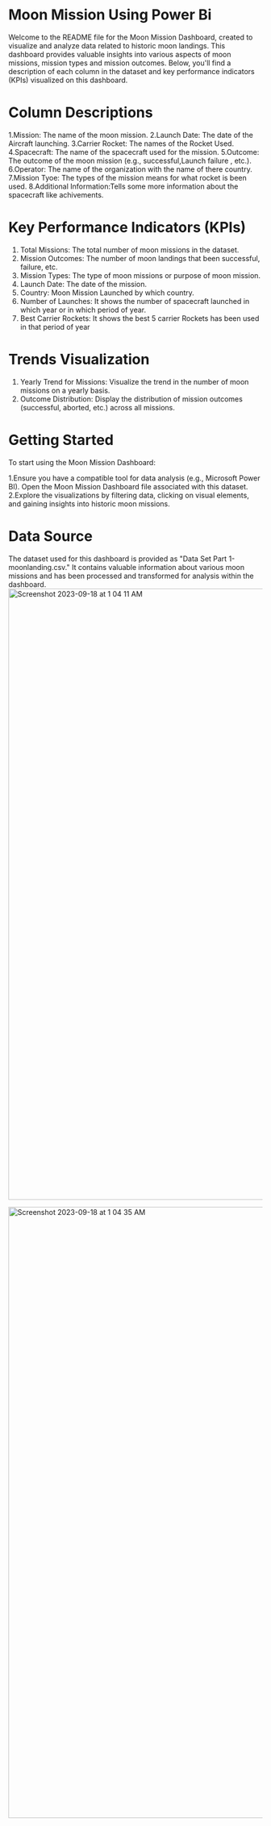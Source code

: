 # Moon Mission Using Power Bi
Welcome to the README file for the Moon Mission Dashboard, created to visualize and analyze data related to historic moon landings. This dashboard provides valuable insights into various aspects of moon missions, mission types and mission outcomes. Below, you'll find a description of each column in the dataset and key performance indicators (KPIs) visualized on this dashboard.
# Column Descriptions
1.Mission: The name of the moon mission.
2.Launch Date: The date of the Aircraft launching.
3.Carrier Rocket: The names of the Rocket Used.
4.Spacecraft: The name of the spacecraft used for the mission.
5.Outcome: The outcome of the moon mission (e.g., successful,Launch failure , etc.).
6.Operator: The name of the organization with the name of there country.
7.Mission Tyoe: The types of the mission means for what rocket is been used. 
8.Additional Information:Tells some more information about the spacecraft like achivements.

# Key Performance Indicators (KPIs)
1. Total Missions: The total number of moon missions in the dataset.
2. Mission Outcomes: The number of moon landings that been successful, failure, etc.
3. Mission Types: The type of moon missions or purpose of moon mission.
4. Launch Date: The date of the mission.
5. Country: Moon Mission Launched by which country.
6. Number of Launches: It shows the number of spacecraft launched in which year or in which period of year.
7. Best Carrier Rockets: It shows the best 5 carrier Rockets has been used in that period of year

# Trends Visualization
1. Yearly Trend for Missions: Visualize the trend in the number of moon missions on a yearly basis.
2. Outcome Distribution: Display the distribution of mission outcomes (successful, aborted, etc.) across all missions.
   
# Getting Started
To start using the Moon Mission Dashboard:

1.Ensure you have a compatible tool for data analysis (e.g., Microsoft Power BI).
Open the Moon Mission Dashboard file associated with this dataset.
2.Explore the visualizations by filtering data, clicking on visual elements, and gaining insights into historic moon missions.

# Data Source

The dataset used for this dashboard is provided as "Data Set Part 1-moonlanding.csv." It contains valuable information about various moon missions and has been processed and transformed for analysis within the dashboard.
   <img width="1213" alt="Screenshot 2023-09-18 at 1 04 11 AM" src="https://github.com/prashantkr11/Moon-Mission-Power-Bi/assets/144673058/7ede9540-5b08-4546-b773-2bfb40797e53">

<img width="1213" alt="Screenshot 2023-09-18 at 1 04 35 AM" src="https://github.com/prashantkr11/Moon-Mission-Power-Bi/assets/144673058/642cb09d-333a-46ca-b6df-ab3129e55cdb">



